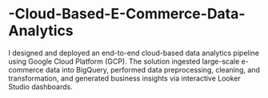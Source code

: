 # -Cloud-Based-E-Commerce-Data-Analytics
I designed and deployed an end-to-end cloud-based data analytics pipeline using Google Cloud Platform (GCP).  The solution ingested large-scale e-commerce data into BigQuery, performed data preprocessing, cleaning, and transformation, and generated business insights via interactive Looker Studio dashboards.
